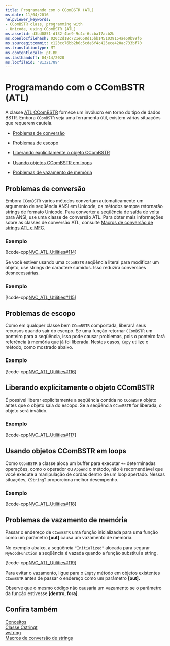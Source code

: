 ```yaml
---
title: Programando com o CComBSTR (ATL)
ms.date: 11/04/2016
helpviewer_keywords:
- CComBSTR class, programming with
- Unicode, using CComBSTR [ATL]
ms.assetid: d3bd0851-d132-4be9-9c4c-6ccba17acb2b
ms.openlocfilehash: 020c2d18c721e658d15bb1451039154ae50b99f6
ms.sourcegitcommit: c123cc76bb2b6c5cde6f4c425ece420ac733bf70
ms.translationtype: MT
ms.contentlocale: pt-BR
ms.lasthandoff: 04/14/2020
ms.locfileid: "81321789"
---
```

# <a name="programming-with-ccombstr-atl"></a>Programando com o CComBSTR (ATL)

A classe [ATL CComBSTR](../atl/reference/ccombstr-class.md) fornece um invólucro em torno do tipo de dados BSTR. Embora `CComBSTR` seja uma ferramenta útil, existem várias situações que requerem cautela.

- [Problemas de conversão](#programmingwithccombstr_conversionissues)

- [Problemas de escopo](#programmingwithccombstr_scopeissues)

- [Liberando explicitamente o objeto CComBSTR](#programmingwithccombstr_explicitlyfreeing)

- [Usando objetos CComBSTR em loops](#programmingwithccombstr_usingloops)

- [Problemas de vazamento de memória](#programmingwithccombstr_memoryleaks)

## <a name="conversion-issues"></a><a name="programmingwithccombstr_conversionissues"></a>Problemas de conversão

Embora `CComBSTR` vários métodos convertam automaticamente um argumento de seqüência ANSI em Unicode, os métodos sempre retornarão strings de formato Unicode. Para converter a seqüência de saída de volta para ANSI, use uma classe de conversão ATL. Para obter mais informações sobre as classes de conversão ATL, consulte [Macros de conversão de strings ATL e MFC](reference/string-conversion-macros.md).

### <a name="example"></a>Exemplo

[!code-cpp[NVC_ATL_Utilities#114](../atl/codesnippet/cpp/programming-with-ccombstr-atl_1.cpp)]

Se você estiver usando uma `CComBSTR` seqüência literal para modificar um objeto, use strings de caractere sumidos. Isso reduzirá conversões desnecessárias.

### <a name="example"></a>Exemplo

[!code-cpp[NVC_ATL_Utilities#115](../atl/codesnippet/cpp/programming-with-ccombstr-atl_2.cpp)]

## <a name="scope-issues"></a><a name="programmingwithccombstr_scopeissues"></a>Problemas de escopo

Como em qualquer classe bem `CComBSTR` comportada, liberará seus recursos quando sair do escopo. Se uma função retornar `CComBSTR` um ponteiro para a seqüência, isso pode causar problemas, pois o ponteiro fará referência à memória que já foi liberada. Nestes casos, `Copy` utilize o método, como mostrado abaixo.

### <a name="example"></a>Exemplo

[!code-cpp[NVC_ATL_Utilities#116](../atl/codesnippet/cpp/programming-with-ccombstr-atl_3.cpp)]

## <a name="explicitly-freeing-the-ccombstr-object"></a><a name="programmingwithccombstr_explicitlyfreeing"></a>Liberando explicitamente o objeto CComBSTR

É possível liberar explicitamente a seqüência contida no `CComBSTR` objeto antes que o objeto saia do escopo. Se a seqüência `CComBSTR` for liberada, o objeto será inválido.

### <a name="example"></a>Exemplo

[!code-cpp[NVC_ATL_Utilities#117](../atl/codesnippet/cpp/programming-with-ccombstr-atl_4.cpp)]

## <a name="using-ccombstr-objects-in-loops"></a><a name="programmingwithccombstr_usingloops"></a>Usando objetos CComBSTR em loops

Como `CComBSTR` a classe aloca um buffer para executar `+=` determinadas operações, como o operador ou `Append` o método, não é recomendável que você execute a manipulação de cordas dentro de um loop apertado. Nessas situações, `CStringT` proporciona melhor desempenho.

### <a name="example"></a>Exemplo

[!code-cpp[NVC_ATL_Utilities#118](../atl/codesnippet/cpp/programming-with-ccombstr-atl_5.cpp)]

## <a name="memory-leak-issues"></a><a name="programmingwithccombstr_memoryleaks"></a>Problemas de vazamento de memória

Passar o endereço de `CComBSTR` uma função inicializada para uma função como um parâmetro **[out]** causa um vazamento de memória.

No exemplo abaixo, a seqüência `"Initialized"` alocada para segurar `MyGoodFunction` a seqüência é vazada quando a função substitui a string.

[!code-cpp[NVC_ATL_Utilities#119](../atl/codesnippet/cpp/programming-with-ccombstr-atl_6.cpp)]

Para evitar o vazamento, ligue para o `Empty` método em objetos existentes `CComBSTR` antes de passar o endereço como um parâmetro **[out].**

Observe que o mesmo código não causaria um vazamento se o parâmetro da função estivesse **[dentro, fora]**.

## <a name="see-also"></a>Confira também

[Conceitos](../atl/active-template-library-atl-concepts.md)<br/>
[Classe Cstringt](../atl-mfc-shared/reference/cstringt-class.md)<br/>
[wstring](../standard-library/basic-string-class.md)<br/>
[Macros de conversão de strings](../atl/reference/string-conversion-macros.md)
